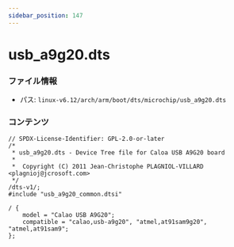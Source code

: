 ```yaml
---
sidebar_position: 147
---
```

# usb_a9g20.dts

### ファイル情報

- パス: `linux-v6.12/arch/arm/boot/dts/microchip/usb_a9g20.dts`

### コンテンツ

```dts
// SPDX-License-Identifier: GPL-2.0-or-later
/*
 * usb_a9g20.dts - Device Tree file for Caloa USB A9G20 board
 *
 *  Copyright (C) 2011 Jean-Christophe PLAGNIOL-VILLARD <plagnioj@jcrosoft.com>
 */
/dts-v1/;
#include "usb_a9g20_common.dtsi"

/ {
	model = "Calao USB A9G20";
	compatible = "calao,usb-a9g20", "atmel,at91sam9g20", "atmel,at91sam9";
};

```
